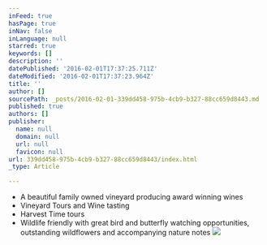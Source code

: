 ```yaml
---
inFeed: true
hasPage: true
inNav: false
inLanguage: null
starred: true
keywords: []
description: ''
datePublished: '2016-02-01T17:37:25.711Z'
dateModified: '2016-02-01T17:37:23.964Z'
title: ''
author: []
sourcePath: _posts/2016-02-01-339dd458-975b-4cb9-b327-88cc659d8443.md
published: true
authors: []
publisher:
  name: null
  domain: null
  url: null
  favicon: null
url: 339dd458-975b-4cb9-b327-88cc659d8443/index.html
_type: Article

---
```

* A beautiful family owned vineyard producing award winning wines
* Vineyard Tours and Wine tasting
* Harvest Time tours
* Wildlife friendly with great bird and butterfly watching opportunities, outstanding wildflowers and accompanying nature notes
![](https://the-grid-user-content.s3-us-west-2.amazonaws.com/4c9b9fc8-8bf5-407d-9c4c-c9d9954e078c.jpg)